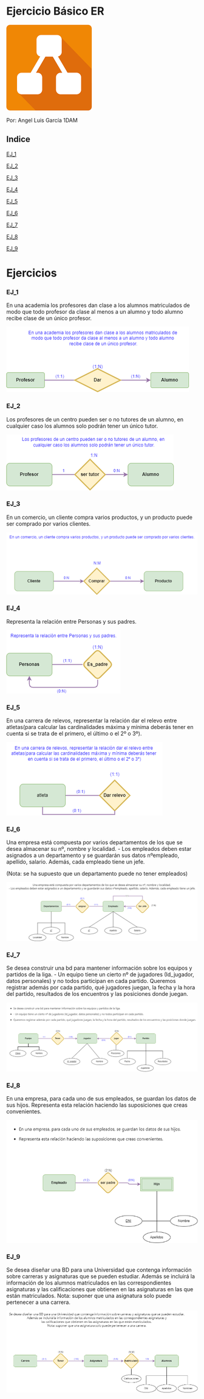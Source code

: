 # Ejercicio Básico ER
![image](./esquemas/portada.png)

Por: Angel Luis García 1DAM

## Indice

[EJ_1](#id1)

[EJ_2](#id2)

[EJ_3](#id3)

[EJ_4](#id4)

[EJ_5](#id5)

[EJ_6](#id6)

[EJ_7](#id7)

[EJ_8](#id8)

[EJ_9](#id9)

# Ejercicios

### EJ_1 <a name=id1> </a>

En una academia los profesores dan clase a los alumnos matriculados de modo que todo profesor da clase al menos a un alumno y todo alumno recibe clase de un único profesor.

![image](./esquemas/esquema_1.png)

### EJ_2 <a name=id2> </a>

Los profesores de un centro pueden ser o no tutores de un alumno, en cualquier caso los alumnos solo podrán tener un único tutor.

![image](./esquemas/esquema_2.png)

### EJ_3 <a name=id3> </a>

En un comercio, un cliente compra varios productos, y un producto puede ser comprado por varios clientes.

![image](./esquemas/esquema_3.png)

### EJ_4 <a name=id4> </a>

Representa la relación entre Personas y sus padres.

![image](./esquemas/esquema_4.png)

### EJ_5 <a name=id5> </a>

En una carrera de relevos, representar la relación dar el relevo entre atletas(para calcular las cardinalidades máxima y mínima deberás tener en cuenta si se trata de el primero, el último o el 2º o 3º).

![image](./esquemas/esquema_5.png)

### EJ_6 <a name=id6> </a>

Una empresa está compuesta por varios departamentos de los que se desea almacenar su nº, nombre y localidad. - Los empleados deben estar asignados a un departamento y se guardarán sus datos nºempleado, apellido, salario. Además, cada empleado tiene un jefe.

(Nota: se ha supuesto que un departamento puede no tener empleados)

![image](./esquemas/esquema_6.png)

### EJ_7 <a name=id7> </a>

Se desea construir una bd para mantener información sobre los equipos y partidos de la liga. - Un equipo tiene un cierto nº de jugadores (Id_jugador, datos personales) y no todos participan en cada partido. Queremos registrar además por cada partido, qué jugadores juegan, la fecha y la hora del partido, resultados de los encuentros y las posiciones donde juegan.

![image](./esquemas/esquema_7.png)

### EJ_8 <a name=id8> </a>

En una empresa, para cada uno de sus empleados, se guardan los datos de sus hijos. Representa esta relación haciendo las suposiciones que creas convenientes.

![image](./esquemas/esquema_8.png)

### EJ_9 <a name=id9> </a>

Se desea diseñar una BD para una Universidad que contenga información sobre carreras y asignaturas que se pueden estudiar. Además se incluirá la información de los alumnos matriculados en las correspondientes asignaturas y las calificaciones que obtienen en las asignaturas en las que están matriculados. Nota: suponer que una asignatura solo puede pertenecer a una carrera.

![image](./esquemas/esquema_9.png)
